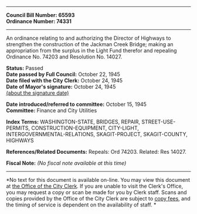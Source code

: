* * * * *  
  
**Council Bill Number: [](#h0)[](#h2)65593**   
**Ordinance Number: 74331**  
  
* * * * *  
  
An ordinance relating to and authorizing the Director of Highways to strengthen the construction of the Jackman Creek Bridge; making an appropriation from the surplus in the Light Fund therefor and repealing Ordinance No. 74203 and Resolution No. 14027.  
  
**Status:** Passed   
**Date passed by Full Council:** October 22, 1945   
**Date filed with the City Clerk:** October 24, 1945   
**Date of Mayor's signature:** October 24, 1945   
[(about the signature date)](/~public/approvaldate.htm)   
  
  
**Date introduced/referred to committee:** October 15, 1945   
**Committee:** Finance and City Utilities   
  
**Index Terms:** WASHINGTON-STATE, BRIDGES, REPAIR, STREET-USE-PERMITS, CONSTRUCTION-EQUIPMENT, CITY-LIGHT, INTERGOVERNMENTAL-RELATIONS, SKAGIT-PROJECT, SKAGIT-COUNTY, HIGHWAYS  
  
**References/Related Documents:** Repeals: Ord 74203. Related: Res 14027.  
  
**Fiscal Note:** *(No fiscal note available at this time)*  
  
* * * * *  
  
*No text for this document is available on-line. You may view this document at [the Office of the City Clerk](http://www.seattle.gov/leg/clerk/contactUs.htm). If you are unable to visit the Clerk's Office, you may request a copy or scan be made for you by Clerk staff. Scans and copies provided by the Office of the City Clerk are subject to [copy fees](http://clerk.seattle.gov/~public/clerkfees.htm), and the timing of service is dependent on the availability of staff. *  
  
  
